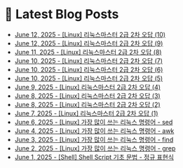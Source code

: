 # 📕 Latest Blog Posts

<ul><li><a href='https://lucy-devblog.tistory.com/entry/Linux-%EB%A6%AC%EB%88%85%EC%8A%A4%EB%A7%88%EC%8A%A4%ED%84%B0-2%EA%B8%89-2%EC%B0%A8-%EC%98%A4%EB%8B%B5-10' target='_blank'>June 12, 2025 - [Linux] 리눅스마스터 2급 2차 오답 (10)</a></li><li><a href='https://lucy-devblog.tistory.com/entry/Linux-%EB%A6%AC%EB%88%85%EC%8A%A4%EB%A7%88%EC%8A%A4%ED%84%B0-2%EA%B8%89-2%EC%B0%A8-9' target='_blank'>June 12, 2025 - [Linux] 리눅스마스터 2급 2차 오답 (9)</a></li><li><a href='https://lucy-devblog.tistory.com/entry/Linux-%EB%A6%AC%EB%88%85%EC%8A%A4%EB%A7%88%EC%8A%A4%ED%84%B0-2%EA%B8%89-2%EC%B0%A8-%EC%98%A4%EB%8B%B5-8' target='_blank'>June 11, 2025 - [Linux] 리눅스마스터 2급 2차 오답 (8)</a></li><li><a href='https://lucy-devblog.tistory.com/entry/Linux-%EB%A6%AC%EB%88%85%EC%8A%A4%EB%A7%88%EC%8A%A4%ED%84%B0-2%EA%B8%89-2%EC%B0%A8-%EC%98%A4%EB%8B%B5-7' target='_blank'>June 10, 2025 - [Linux] 리눅스마스터 2급 2차 오답 (7)</a></li><li><a href='https://lucy-devblog.tistory.com/entry/Linux-%EB%A6%AC%EB%88%85%EC%8A%A4%EB%A7%88%EC%8A%A4%ED%84%B0-2%EA%B8%89-2%EC%B0%A8-%EC%98%A4%EB%8B%B5-6' target='_blank'>June 10, 2025 - [Linux] 리눅스마스터 2급 2차 오답 (6)</a></li><li><a href='https://lucy-devblog.tistory.com/entry/Linux-%EB%A6%AC%EB%88%85%EC%8A%A4%EB%A7%88%EC%8A%A4%ED%84%B0-2%EA%B8%89-2%EC%B0%A8-%EC%98%A4%EB%8B%B5-5' target='_blank'>June 10, 2025 - [Linux] 리눅스마스터 2급 2차 오답 (5)</a></li><li><a href='https://lucy-devblog.tistory.com/entry/Linux-%EB%A6%AC%EB%88%85%EC%8A%A4%EB%A7%88%EC%8A%A4%ED%84%B0-2%EA%B8%89-2%EC%B0%A8-%EC%98%A4%EB%8B%B5-4' target='_blank'>June 9, 2025 - [Linux] 리눅스마스터 2급 2차 오답 (4)</a></li><li><a href='https://lucy-devblog.tistory.com/entry/Linux-%EB%A6%AC%EB%88%85%EC%8A%A4%EB%A7%88%EC%8A%A4%ED%84%B0-2%EA%B8%89-2%EC%B0%A8-%EC%98%A4%EB%8B%B5-2' target='_blank'>June 8, 2025 - [Linux] 리눅스마스터 2급 2차 오답 (3)</a></li><li><a href='https://lucy-devblog.tistory.com/entry/Linux-%EB%A6%AC%EB%88%85%EC%8A%A4%EB%A7%88%EC%8A%A4%ED%84%B0-2%EA%B8%89-2%EC%B0%A8-%EC%98%A4%EB%8B%B5-%ED%8C%8C%ED%8B%B0%EC%85%98' target='_blank'>June 8, 2025 - [Linux] 리눅스마스터 2급 2차 오답 (2)</a></li><li><a href='https://lucy-devblog.tistory.com/entry/Linux-%EB%A6%AC%EB%88%85%EC%8A%A4%EB%A7%88%EC%8A%A4%ED%84%B0-2%EA%B8%89-2%EC%B0%A8-%EC%98%A4%EB%8B%B5-%EA%B6%8C%ED%95%9C-%EB%B0%8F-%EA%B7%B8%EB%A3%B9-%EC%84%A4%EC%A0%95' target='_blank'>June 7, 2025 - [Linux] 리눅스마스터 2급 2차 오답 (1)</a></li><li><a href='https://lucy-devblog.tistory.com/entry/Linux-%EA%B0%80%EC%9E%A5-%EB%A7%8E%EC%9D%B4-%EC%93%B0%EB%8A%94-%EB%A6%AC%EB%88%85%EC%8A%A4-%EB%AA%85%EB%A0%B9%EC%96%B4-sed' target='_blank'>June 6, 2025 - [Linux] 가장 많이 쓰는 리눅스 명령어 - sed</a></li><li><a href='https://lucy-devblog.tistory.com/entry/Linux-%EA%B0%80%EC%9E%A5-%EB%A7%8E%EC%9D%B4-%EC%93%B0%EB%8A%94-%EB%A6%AC%EB%88%85%EC%8A%A4-%EB%AA%85%EB%A0%B9%EC%96%B4-awk' target='_blank'>June 4, 2025 - [Linux] 가장 많이 쓰는 리눅스 명령어 - awk</a></li><li><a href='https://lucy-devblog.tistory.com/entry/Linux-%EA%B0%80%EC%9E%A5-%EB%A7%8E%EC%9D%B4-%EC%93%B0%EB%8A%94-%EB%A6%AC%EB%88%85%EC%8A%A4-%EB%AA%85%EB%A0%B9%EC%96%B4-find' target='_blank'>June 3, 2025 - [Linux] 가장 많이 쓰는 리눅스 명령어 - find</a></li><li><a href='https://lucy-devblog.tistory.com/entry/Linux-%EA%B0%80%EC%9E%A5-%EB%A7%8E%EC%9D%B4-%EC%93%B0%EB%8A%94-%EB%A6%AC%EB%88%85%EC%8A%A4-%EB%AA%85%EB%A0%B9%EC%96%B4-grep' target='_blank'>June 2, 2025 - [Linux] 가장 많이 쓰는 리눅스 명령어 - grep</a></li><li><a href='https://lucy-devblog.tistory.com/entry/Shell-Shell-Script-%EA%B8%B0%EC%B4%88-%EB%AC%B8%EB%B2%95-%EC%A0%95%EA%B7%9C-%ED%91%9C%ED%98%84%EC%8B%9D' target='_blank'>June 1, 2025 - [Shell] Shell Script 기초 문법 - 정규 표현식</a></li></ul>